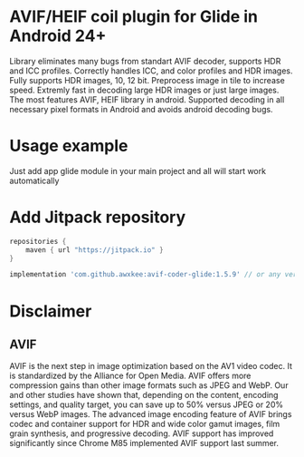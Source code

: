 # AVIF/HEIF coil plugin for Glide in Android 24+

Library eliminates many bugs from standart AVIF decoder, supports HDR and ICC profiles.
Correctly handles ICC, and color profiles and HDR images.
Fully supports HDR images, 10, 12 bit. Preprocess image in tile to increase speed.
Extremly fast in decoding large HDR images or just large images.
The most features AVIF, HEIF library in android.
Supported decoding in all necessary pixel formats in Android and avoids android decoding bugs.

# Usage example

Just add app glide module in your main project and all will start work automatically

# Add Jitpack repository

```groovy
repositories {
    maven { url "https://jitpack.io" }
}
```

```groovy
implementation 'com.github.awxkee:avif-coder-glide:1.5.9' // or any version above picker from release tags
```

# Disclaimer

## AVIF

AVIF is the next step in image optimization based on the AV1 video codec. It is standardized by the
Alliance for Open Media. AVIF offers more compression gains than other image formats such as JPEG
and WebP. Our and other studies have shown that, depending on the content, encoding settings, and
quality target, you can save up to 50% versus JPEG or 20% versus WebP images. The advanced image
encoding feature of AVIF brings codec and container support for HDR and wide color gamut images,
film grain synthesis, and progressive decoding. AVIF support has improved significantly since Chrome
M85 implemented AVIF support last summer.
